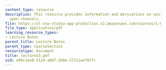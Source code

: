 ```yaml
---
content_type: resource
description: This resource provides information and derivations on unsteady flow in
  open channels.
file: https://ol-ocw-studio-app-production.s3.amazonaws.com/courses/1-060-engineering-mechanics-ii-spring-2006/e89c1ee8512da8d72b8a27211ae7877c_lecture33.pdf
file_type: application/pdf
learning_resource_types:
- Lecture Notes
parent_title: Lecture Notes
parent_type: CourseSection
resourcetype: Document
title: lecture33.pdf
uid: e89c1ee8-512d-a8d7-2b8a-27211ae7877c
---
```

